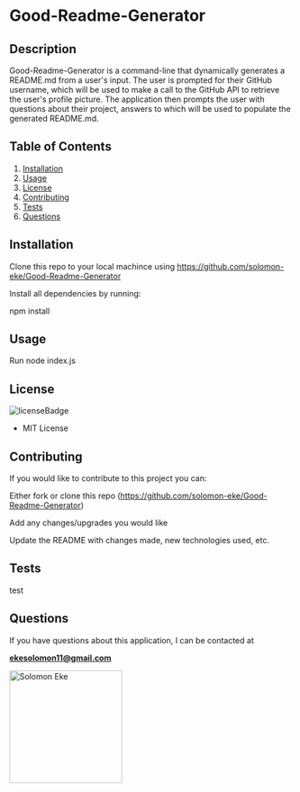 
# Good-Readme-Generator

## Description
Good-Readme-Generator is a command-line that dynamically generates a README.md from a user's input. The user is prompted for their GitHub username, which will be used to make a call to the GitHub API to retrieve the user's profile picture. The application then prompts the user with questions about their project, answers to which will be used to populate the generated README.md.

## Table of Contents
1. [Installation](#installation)
2. [Usage](#usage)
3. [License](#license)
4. [Contributing](#contributing)
5. [Tests](#tests)
6. [Questions](#questions)

## Installation
<p id='installation'></p>

Clone this repo to your local machince using https://github.com/solomon-eke/Good-Readme-Generator

Install all dependencies by running:

npm install

## Usage
<p id='usage'></p>
Run
node index.js

## License
<p id='license'></p>

<img alt='licenseBadge' src='https://img.shields.io/badge/License-MIT License-BLUE'>
  
- MIT License

## Contributing
<p id='contributing'></p>

  If you would like to contribute to this project you can:

Either fork or clone this repo (https://github.com/solomon-eke/Good-Readme-Generator)

Add any changes/upgrades you would like

Update the README with changes made, new technologies used, etc.

## Tests
<p id='tests'></p>

  test

## Questions
<p id='questions'></p>

If you have questions about this application, I can be contacted at 
  
**ekesolomon11@gmail.com**

<img src="https://avatars1.githubusercontent.com/u/52632968?v=4" alt="Solomon Eke" style='width: 200px; height: 200px;'>

